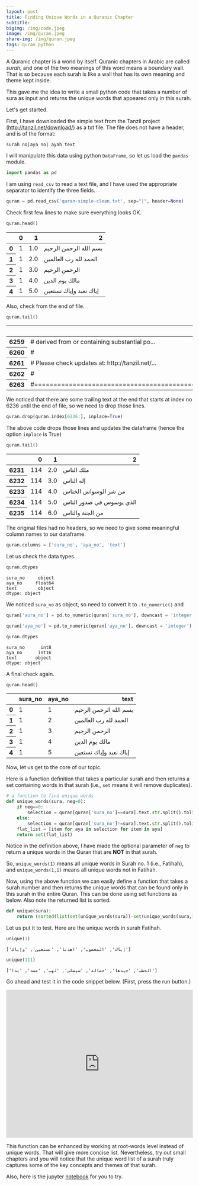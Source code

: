 ```yaml
---
layout: post
title: Finding Unique Words in a Quranic Chapter
subtitle: 
bigimg: /img/code.jpeg
image: /img/quran.jpeg
share-img: /img/quran.jpeg
tags: quran python
---
```

A Quranic chapter is a world by itself. Quranic chapters in Arabic are called *surah*, and one of the two meanings of this word means a boundary wall. That is so because each surah is like a wall that has its own meaning and theme kept inside. 

This gave me the idea to write a small python code that takes a number of sura as input and returns the unique words that appeared only in this surah. 

Let's get started. 

First, I have downloaded the simple text from the Tanzil project (http://tanzil.net/download/) as a txt file. The file does not have a header, and is of the format:

`surah no|aya no| ayah text`

I will manipulate this data using python `DataFrame`, so let us load the `pandas` module.

```python
import pandas as pd
```

I am using `read_csv` to read a text file, and I have used the appropriate separator to identify the three fields. 

```python
quran = pd.read_csv('quran-simple-clean.txt', sep="|", header=None)
```

Check first few lines to make sure everything looks OK.

```python
quran.head()
```




<div>
<style>
    .dataframe tbody tr th:only-of-type {
        vertical-align: middle;
    }

    .dataframe tbody tr th {
        vertical-align: top;
    }

    .dataframe thead th {
        text-align: right;
    }
</style>
<table class="dataframe">
  <thead>
    <tr style="text-align: right;">
      <th></th>
      <th>0</th>
      <th>1</th>
      <th>2</th>
    </tr>
  </thead>
  <tbody>
    <tr>
      <th>0</th>
      <td>1</td>
      <td>1.0</td>
      <td>بسم الله الرحمن الرحيم</td>
    </tr>
    <tr>
      <th>1</th>
      <td>1</td>
      <td>2.0</td>
      <td>الحمد لله رب العالمين</td>
    </tr>
    <tr>
      <th>2</th>
      <td>1</td>
      <td>3.0</td>
      <td>الرحمن الرحيم</td>
    </tr>
    <tr>
      <th>3</th>
      <td>1</td>
      <td>4.0</td>
      <td>مالك يوم الدين</td>
    </tr>
    <tr>
      <th>4</th>
      <td>1</td>
      <td>5.0</td>
      <td>إياك نعبد وإياك نستعين</td>
    </tr>
  </tbody>
</table>
</div>


Also, check from the end of file. 

```python
quran.tail()
```




<div>
<style>
    .dataframe tbody tr th:only-of-type {
        vertical-align: middle;
    }

    .dataframe tbody tr th {
        vertical-align: top;
    }

    .dataframe thead th {
        text-align: right;
    }
</style>
<table class="dataframe">
  <thead>
    <tr style="text-align: right;">
      <th></th>
      <th>0</th>
      <th>1</th>
      <th>2</th>
    </tr>
  </thead>
  <tbody>
    <tr>
      <th>6259</th>
      <td>#    derived from or containing substantial po...</td>
      <td>NaN</td>
      <td>NaN</td>
    </tr>
    <tr>
      <th>6260</th>
      <td>#</td>
      <td>NaN</td>
      <td>NaN</td>
    </tr>
    <tr>
      <th>6261</th>
      <td>#  Please check updates at: http://tanzil.net/...</td>
      <td>NaN</td>
      <td>NaN</td>
    </tr>
    <tr>
      <th>6262</th>
      <td>#</td>
      <td>NaN</td>
      <td>NaN</td>
    </tr>
    <tr>
      <th>6263</th>
      <td>#=============================================...</td>
      <td>NaN</td>
      <td>NaN</td>
    </tr>
  </tbody>
</table>
</div>



We noticed that there are some trailing text at the end that starts at index no 6236 until the end of file, so we need to drop those lines.


```python
quran.drop(quran.index[6236:], inplace=True)
```
The above code drops those lines and updates the dataframe (hence the option `inplace` is True)

```python
quran.tail()
```


<div>
<style>
    .dataframe tbody tr th:only-of-type {
        vertical-align: middle;
    }

    .dataframe tbody tr th {
        vertical-align: top;
    }

    .dataframe thead th {
        text-align: right;
    }
</style>
<table class="dataframe">
  <thead>
    <tr style="text-align: right;">
      <th></th>
      <th>0</th>
      <th>1</th>
      <th>2</th>
    </tr>
  </thead>
  <tbody>
    <tr>
      <th>6231</th>
      <td>114</td>
      <td>2.0</td>
      <td>ملك الناس</td>
    </tr>
    <tr>
      <th>6232</th>
      <td>114</td>
      <td>3.0</td>
      <td>إله الناس</td>
    </tr>
    <tr>
      <th>6233</th>
      <td>114</td>
      <td>4.0</td>
      <td>من شر الوسواس الخناس</td>
    </tr>
    <tr>
      <th>6234</th>
      <td>114</td>
      <td>5.0</td>
      <td>الذي يوسوس في صدور الناس</td>
    </tr>
    <tr>
      <th>6235</th>
      <td>114</td>
      <td>6.0</td>
      <td>من الجنة والناس</td>
    </tr>
  </tbody>
</table>
</div>


The original files had no headers, so we need to give some meaningful column names to our dataframe. 


```python
quran.columns = ['sura_no', 'aya_no', 'text']
```

Let us check the data types.


```python
quran.dtypes
```




    sura_no     object
    aya_no     float64
    text        object
    dtype: object



We noticed `sura_no` as object, so need to convert it to `.to_numeric()` and 


```python
quran['sura_no'] = pd.to_numeric(quran['sura_no'], downcast = 'integer')
```


```python
quran['aya_no'] = pd.to_numeric(quran['aya_no'], downcast = 'integer')
```


```python
quran.dtypes
```




    sura_no      int8
    aya_no      int16
    text       object
    dtype: object


A final check again. 

```python
quran.head()
```




<div>
<style>
    .dataframe tbody tr th:only-of-type {
        vertical-align: middle;
    }

    .dataframe tbody tr th {
        vertical-align: top;
    }

    .dataframe thead th {
        text-align: right;
    }
</style>
<table class="dataframe">
  <thead>
    <tr style="text-align: right;">
      <th></th>
      <th>sura_no</th>
      <th>aya_no</th>
      <th>text</th>
    </tr>
  </thead>
  <tbody>
    <tr>
      <th>0</th>
      <td>1</td>
      <td>1</td>
      <td>بسم الله الرحمن الرحيم</td>
    </tr>
    <tr>
      <th>1</th>
      <td>1</td>
      <td>2</td>
      <td>الحمد لله رب العالمين</td>
    </tr>
    <tr>
      <th>2</th>
      <td>1</td>
      <td>3</td>
      <td>الرحمن الرحيم</td>
    </tr>
    <tr>
      <th>3</th>
      <td>1</td>
      <td>4</td>
      <td>مالك يوم الدين</td>
    </tr>
    <tr>
      <th>4</th>
      <td>1</td>
      <td>5</td>
      <td>إياك نعبد وإياك نستعين</td>
    </tr>
  </tbody>
</table>
</div>


Now, let us get to the core of our topic. 

Here is a function definition that takes a particular surah and then returns a set containing words in that surah (i.e., `set` means it will remove duplicates).


```python
# a function to find unique words
def unique_words(sura, neg=0):
    if neg==0:
        selection = quran[quran['sura_no']==sura].text.str.split().tolist()
    else:
        selection = quran[quran['sura_no']!=sura].text.str.split().tolist()
    flat_list = [item for aya in selection for item in aya]
    return set(flat_list)
```

Notice in the definition above, I have made the optional parameter of `neg` to return a unique words in the Quran that are **NOT** in that surah.

So, `unique_words(1)` means all unique words in Surah no. 1 (i.e., Fatihah), and `unique_words(1,1)` means all unique words not in Fatihah.

Now, using the above function we can easily define a function that takes a surah number and then returns the unique words that can be found only in this surah in the entire Quran. This can be done using set functions as below. Also note the returned list is sorted. 


```python
def unique(sura):
    return (sorted(list(set(unique_words(sura))-set(unique_words(sura,1)))))
```

Let us put it to test. Here are the unique words in surah Fatihah.


```python
unique(1)
```


    ['إياك', 'المغضوب', 'اهدنا', 'نستعين', 'وإياك']




```python
unique(111)
```




    ['الحطب', 'جيدها', 'حمالة', 'سيصلى', 'لهب', 'مسد', 'يدا']


Go ahead and test it in the code snippet below. (First, press the run button.)

<iframe height="400px" width="100%" src="https://repl.it/@baqi/UniqueWordsQuran?lite=true" scrolling="no" frameborder="no" allowtransparency="true" allowfullscreen="true" sandbox="allow-forms allow-pointer-lock allow-popups allow-same-origin allow-scripts allow-modals"></iframe>

This function can be enhanced by working at root-words level instead of unique words. That will give more concise list. Nevertheless, try out small chapters and you will notice that the unique word list of a surah truly captures some of the key concepts and themes of that surah. 

Also, here is the jupyter [notebook](https://notebooks.azure.com/asharaf/projects/quran) for you to try. 
